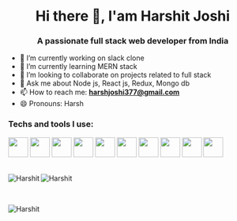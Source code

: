 # <h1 align="center">Hi there 👋, I'am Harshit Joshi</h1>

### <h3 align="center">A passionate full stack web developer from India</h3>

- 🔭 I’m currently working on slack clone
- 🌱 I’m currently learning MERN stack
- 👯 I’m looking to collaborate on projects related to full stack
- 💬 Ask me about Node js, React js, Redux, Mongo db
- 📫 How to reach me: **harshjoshi377@gmail.com**
- 😄 Pronouns: Harsh

### Techs and tools I use:

<div display="flex" style="padding-bottom=10px;">
<img src="https://user-images.githubusercontent.com/84341752/168602231-2d2b940d-3242-4aca-a6ca-37c5e238f912.svg" width="40">
<img src="https://user-images.githubusercontent.com/84341752/168603689-7b770a55-5ae4-44b8-b9e0-63bd63152fcb.svg" width="40">
<img src="https://user-images.githubusercontent.com/84341752/168603717-174c1069-c939-4e94-85b9-031adb282299.svg" width="40">
<img src="https://user-images.githubusercontent.com/84341752/168603935-11f12caf-c633-4011-9b5f-5059c792b737.svg" width="40">
<img src="https://user-images.githubusercontent.com/84341752/168605219-67c4561f-133f-4ac5-93b7-aa1c9dc11971.svg" width="40">
<img src="https://user-images.githubusercontent.com/84341752/168604081-104477ce-5524-46cd-b7b0-54f7bbaab6f8.svg" width="40">
<img src="https://user-images.githubusercontent.com/84341752/168604103-33fa5659-1e17-40f4-a5fc-6516c5da69fc.svg" width="40">
<img src="https://user-images.githubusercontent.com/84341752/168604137-81f4bb3e-eed5-45e0-85a7-12a1928c66e9.svg" width="40">
<img src="https://user-images.githubusercontent.com/84341752/168604055-ec250d89-7be9-4e8f-8d80-9e5675646f2f.svg" width="40">
<img src="https://user-images.githubusercontent.com/84341752/168604280-e2b697a1-86df-4a28-9797-2875d4bba352.svg" width="40">
</div>

<div>&nbsp;
<p>
  <img align="left" src="https://github-readme-stats.vercel.app/api?username=Harshitjoc&show_icons=true&theme=dark" alt="Harshit" />
</p>

<p>
  <img align="center" src="https://github-readme-stats.vercel.app/api/top-langs/?username=Harshitjoc&layout=compact&theme=dark" alt="Harshit" />
</p>
&nbsp;
<p>
  <img align="left" src="https://github-readme-streak-stats.herokuapp.com/?user=Harshitjoc&theme=dark" alt="Harshit" />
</p>
</div>
